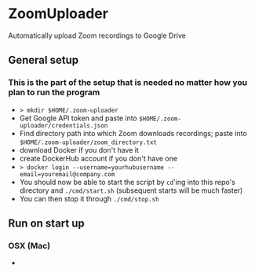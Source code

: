 # ZoomUploader
Automatically upload Zoom recordings to Google Drive
## General setup
### This is the part of the setup that is needed no matter how you plan to run the program
- `> mkdir $HOME/.zoom-uploader`
- Get Google API token and paste into `$HOME/.zoom-uploader/credentials.json`
- Find directory path into which Zoom downloads recordings; paste into `$HOME/.zoom-uploader/zoom_directory.txt`
- download Docker if you don't have it
- create DockerHub account if you don't have one
- `> docker login --username=yourhubusername --email=youremail@company.com`
- You should now be able to start the script by `cd`'ing into this repo's directory and `./cmd/start.sh` (subsequent starts will be much faster)
- You can then stop it through `./cmd/stop.sh`

## Run on start up
### OSX (Mac)
- 